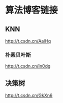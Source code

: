 # 算法博客链接

## KNN

http://t.csdn.cn/AalHq

### 朴素贝叶斯

http://t.csdn.cn/In0dg

## 决策树

http://t.csdn.cn/GkXn6